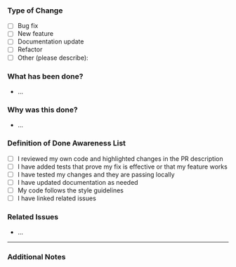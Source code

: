 <!-- @format -->

### Type of Change

<!--
Please select the type of change you are making. You can select multiple options.
-->

- [ ] Bug fix
- [ ] New feature
- [ ] Documentation update
- [ ] Refactor
- [ ] Other (please describe):

### What has been done?

<!--
Describe your changes. What exactly has been changed or added? Highlight the important parts.
-->

- ...

### Why was this done?

<!--
Describe why these changes are necessary or reasonable.
-->

- ...

### Definition of Done Awareness List

<!--
You do not need to check every box.
Please answer truthfully based on your work.
-->

- [ ] I reviewed my own code and highlighted changes in the PR description
- [ ] I have added tests that prove my fix is effective or that my feature works
- [ ] I have tested my changes and they are passing locally
- [ ] I have updated documentation as needed
- [ ] My code follows the style guidelines
- [ ] I have linked related issues

### Related Issues

<!--
Please link to any related issues here.
-->

- ...

---

### Additional Notes

<!--
Add any additional information here
-->
